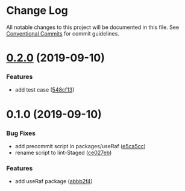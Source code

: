 # Change Log

All notable changes to this project will be documented in this file.
See [Conventional Commits](https://conventionalcommits.org) for commit guidelines.

# [0.2.0](https://github.com/danhuang1202/DrHooks/compare/@dh-react-hooks/use-raf@0.1.0...@dh-react-hooks/use-raf@0.2.0) (2019-09-10)


### Features

* add test case ([548cf13](https://github.com/danhuang1202/DrHooks/commit/548cf13))





# 0.1.0 (2019-09-10)


### Bug Fixes

* add precommit script in packages/useRaf ([e5ca5cc](https://github.com/danhuang1202/DrHooks/commit/e5ca5cc))
* rename script to lint-Staged ([ce027eb](https://github.com/danhuang1202/DrHooks/commit/ce027eb))


### Features

* add useRaf package ([abbb2f4](https://github.com/danhuang1202/DrHooks/commit/abbb2f4))
